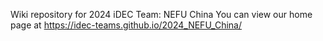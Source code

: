 Wiki repository for 2024 iDEC Team: NEFU China
You can view our home page at https://idec-teams.github.io/2024_NEFU_China/
